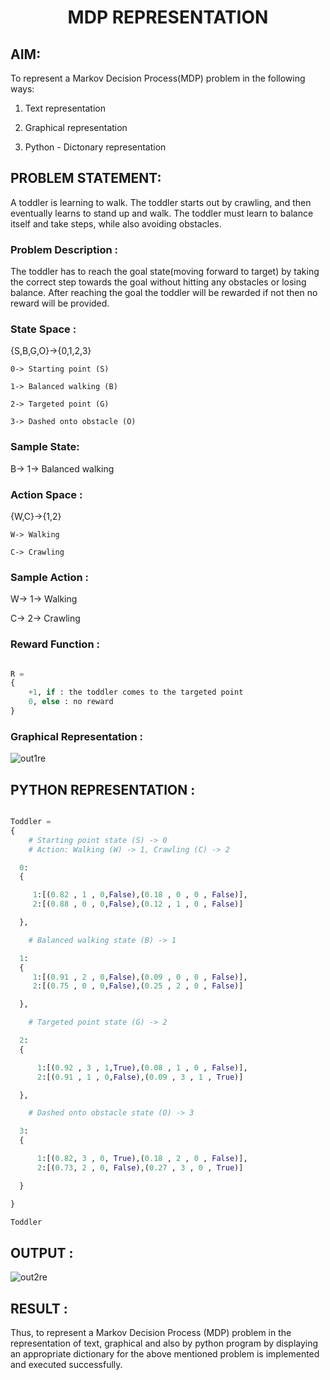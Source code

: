 # <p align="center"> MDP REPRESENTATION </p>

## AIM:

To represent a Markov Decision Process(MDP) problem in the following ways:

   1. Text representation
  
   2. Graphical representation
       
   3. Python - Dictonary representation


## PROBLEM STATEMENT:

  A toddler is learning to walk. The toddler starts out by crawling, and then eventually learns to stand up and walk. The toddler must learn to balance itself and take steps, while also avoiding obstacles.

### Problem Description :

  The toddler has to reach the goal state(moving forward to target) by taking the correct step towards the goal without hitting any obstacles or losing balance. After reaching the goal the toddler will be rewarded if not then no reward will be provided.

### State Space :

{S,B,G,O}->{0,1,2,3}

    0-> Starting point (S)
      
    1-> Balanced walking (B)
      
    2-> Targeted point (G)
  
    3-> Dashed onto obstacle (O)


### Sample State:

B-> 1-> Balanced walking

### Action Space :

{W,C}->{1,2}

    W-> Walking
    
    C-> Crawling


### Sample Action :

W-> 1-> Walking

C-> 2-> Crawling

### Reward Function :

```python

R =
{
    +1, if : the toddler comes to the targeted point
    0, else : no reward
}

```

### Graphical Representation : 

![out1re](https://github.com/anto-richard/mdp-representation/assets/93427534/941b8ca3-e1ba-4f56-8e99-6c0337389d91)

## PYTHON REPRESENTATION :

```python

Toddler =
{ 
    # Starting point state (S) -> 0
    # Action: Walking (W) -> 1, Crawling (C) -> 2

  0:
  {

     1:[(0.82 , 1 , 0,False),(0.18 , 0 , 0 , False)],
     2:[(0.88 , 0 , 0,False),(0.12 , 1 , 0 , False)]

  },

    # Balanced walking state (B) -> 1

  1:
  {
     1:[(0.91 , 2 , 0,False),(0.09 , 0 , 0 , False)],
     2:[(0.75 , 0 , 0,False),(0.25 , 2 , 0 , False)]

  },

    # Targeted point state (G) -> 2

  2:
  {

      1:[(0.92 , 3 , 1,True),(0.08 , 1 , 0 , False)],
      2:[(0.91 , 1 , 0,False),(0.09 , 3 , 1 , True)]

  },

    # Dashed onto obstacle state (O) -> 3

  3:
  {

      1:[(0.82, 3 , 0, True),(0.18 , 2 , 0 , False)],
      2:[(0.73, 2 , 0, False),(0.27 , 3 , 0 , True)]

  }

}

Toddler

```

## OUTPUT :

![out2re](https://github.com/anto-richard/mdp-representation/assets/93427534/f450a830-52ac-4084-af81-116a7b7fd9eb)

## RESULT :

  Thus, to represent a Markov Decision Process (MDP) problem in the representation of text, graphical and also by python program by displaying an appropriate dictionary for the above mentioned problem is implemented and executed successfully. 
